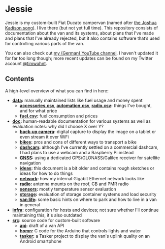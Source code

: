 # Jessie

Jessie is my custom-built Fiat Ducato campervan (named after [the Joshua Kadison song](https://www.youtube.com/watch?v=zHIHipJK_Pg)).
I live there (but not yet full time).
This repository consists of documentation about the van and its systems, about plans that I've made and plans that I've already rejected, but it also contains software that’s used for controlling various parts of the van.

You can also check out [my (German) YouTube channel](https://www.youtube.com/c/timwohnt%C3%BCberall).
I haven't updated it for far too long though; more recent updates can be found on my Twitter account [@timwohnt](https://twitter.com/timwohnt).

## Contents

A high-level overview of what you can find in here:

* **[data](data):** manually maintained lists like fuel usage and money spent
  * **[accessories.csv](data/accessories.csv), [automation.csv](data/automation.csv), [radio.csv](data/radio.csv):** things I've bought, and for what price
  * **[fuel.csv](data/fuel.csv):** fuel consumption and prices
* **[doc](doc):** human-readable documentation for various systems as well as evaluation notes: why did I choose X over Y?
  * **[back-up camera](doc/back-up-camera.md):** digital capture to display the image on a tablet or even stream it over WiFi
  * **[bikes](doc/bikes.md):** pros and cons of different ways to transport a bike
  * **[dashcam](doc/dashcam.md):** although I've currently settled on a commercial dashcam, I had plans to use a webcam and a Raspberry Pi instead
  * **[GNSS](doc/gnss.md):** using a dedicated GPS/GLONASS/Galileo receiver for satellite navigation
  * **[ideas](doc/ideas.md):** this document is a bit older and contains rough sketches or ideas for how to do things
  * **[network](doc/network.md):** how my internal Gigabit Ethernet network looks like
  * **[radio](doc/radio.md):** antenna mounts on the roof, CB and PMR radio
  * **[sensors](doc/sensors.md):** mostly temperature sensor evaluation
  * **[storage](doc/storage.md):** evaluation of storage container systems and load security
  * **[van life](doc/vanlife.md):** some basic hints on where to park and how to live in a van in general
* **[infra](infra):** configuration for hosts and devices; not sure whether I'll continue maintaining this, it's also outdated
* **[src](src):** source code for custom-built software
  * **[api](src/api):** draft of a van API
  * **[homn](src/homn):** C code for the Arduino that controls lights and water
  * **[tasker](src/tasker):** a Tasker project to display the van's uplink quality on an Android smartphone

